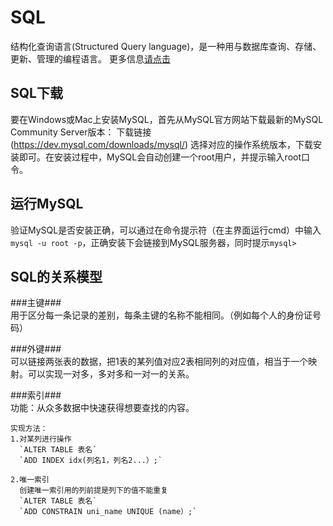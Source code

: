 # SQL

结构化查询语言(Structured Query language)，是一种用与数据库查询、存储、更新、管理的编程语言。
更多信息[请点击](https://baike.baidu.com/item/结构化查询语言/10450182?fromtitle=sql&fromid=86007&fr=aladdin)

## SQL下载 ##
要在Windows或Mac上安装MySQL，首先从MySQL官方网站下载最新的MySQL Community Server版本：
下载链接(https://dev.mysql.com/downloads/mysql/)
选择对应的操作系统版本，下载安装即可。在安装过程中，MySQL会自动创建一个root用户，并提示输入root口令。

## 运行MySQL ##

验证MySQL是否安装正确，可以通过在命令提示符（在主界面运行cmd）中输入`mysql -u root -p`，正确安装下会链接到MySQL服务器，同时提示`mysql>`

## SQL的关系模型 ##

###主键###  
    用于区分每一条记录的差别，每条主键的名称不能相同。（例如每个人的身份证号码）
  
###外键###  
    可以链接两张表的数据，把1表的某列值对应2表相同列的对应值，相当于一个映射。可以实现一对多，多对多和一对一的关系。
  
###索引###  
    功能：从众多数据中快速获得想要查找的内容。
  
    实现方法：
    1.对某列进行操作
      `ALTER TABLE 表名`
      `ADD INDEX idx(列名1，列名2...）;`
    
    2.唯一索引
      创建唯一索引用的列前提是列下的值不能重复
      `ALTER TABLE 表名`
      `ADD CONSTRAIN uni_name UNIQUE (name）;`

   
   
      
  
